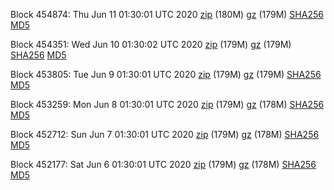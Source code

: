 Block 454874: Thu Jun 11 01:30:01 UTC 2020 [zip](https://files.01coin.io/mainnet/2020-06-11/bootstrap.dat.zip) (180M) [gz](https://files.01coin.io/mainnet/2020-06-11/bootstrap.dat.tar.gz) (179M) [SHA256](https://files.01coin.io/mainnet/2020-06-11/sha256.txt) [MD5](https://files.01coin.io/mainnet/2020-06-11/md5.txt)

Block 454351: Wed Jun 10 01:30:02 UTC 2020 [zip](https://files.01coin.io/mainnet/2020-06-10/bootstrap.dat.zip) (179M) [gz](https://files.01coin.io/mainnet/2020-06-10/bootstrap.dat.tar.gz) (179M) [SHA256](https://files.01coin.io/mainnet/2020-06-10/sha256.txt) [MD5](https://files.01coin.io/mainnet/2020-06-10/md5.txt)

Block 453805: Tue Jun  9 01:30:01 UTC 2020 [zip](https://files.01coin.io/mainnet/2020-06-09/bootstrap.dat.zip) (179M) [gz](https://files.01coin.io/mainnet/2020-06-09/bootstrap.dat.tar.gz) (179M) [SHA256](https://files.01coin.io/mainnet/2020-06-09/sha256.txt) [MD5](https://files.01coin.io/mainnet/2020-06-09/md5.txt)

Block 453259: Mon Jun  8 01:30:01 UTC 2020 [zip](https://files.01coin.io/mainnet/2020-06-08/bootstrap.dat.zip) (179M) [gz](https://files.01coin.io/mainnet/2020-06-08/bootstrap.dat.tar.gz) (178M) [SHA256](https://files.01coin.io/mainnet/2020-06-08/sha256.txt) [MD5](https://files.01coin.io/mainnet/2020-06-08/md5.txt)

Block 452712: Sun Jun  7 01:30:01 UTC 2020 [zip](https://files.01coin.io/mainnet/2020-06-07/bootstrap.dat.zip) (179M) [gz](https://files.01coin.io/mainnet/2020-06-07/bootstrap.dat.tar.gz) (178M) [SHA256](https://files.01coin.io/mainnet/2020-06-07/sha256.txt) [MD5](https://files.01coin.io/mainnet/2020-06-07/md5.txt)

Block 452177: Sat Jun  6 01:30:01 UTC 2020 [zip](https://files.01coin.io/mainnet/2020-06-06/bootstrap.dat.zip) (179M) [gz](https://files.01coin.io/mainnet/2020-06-06/bootstrap.dat.tar.gz) (178M) [SHA256](https://files.01coin.io/mainnet/2020-06-06/sha256.txt) [MD5](https://files.01coin.io/mainnet/2020-06-06/md5.txt)
